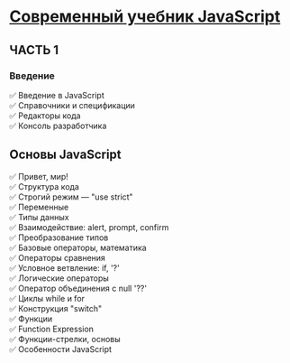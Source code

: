 # [Современный учебник JavaScript](https://learn.javascript.ru)

ЧАСТЬ 1
-----------------------------------
### Введение
✅ Введение в JavaScript  
✅ Справочники и спецификации  
✅ Редакторы кода   
✅ Консоль разработчика

Основы JavaScript
-----------------------------------
✅ Привет, мир!  
✅ Структура кода  
✅ Строгий режим — "use strict"  
✅ Переменные  
✅ Типы данных  
✅ Взаимодействие: alert, prompt, confirm  
✅ Преобразование типов  
✅ Базовые операторы, математика  
✅ Операторы сравнения  
✅ Условное ветвление: if, '?'  
✅ Логические операторы  
✅ Оператор объединения с null '??'  
✅ Циклы while и for  
✅ Конструкция "switch"  
✅ Функции  
✅ Function Expression  
✅ Функции-стрелки, основы  
✅ Особенности JavaScript  